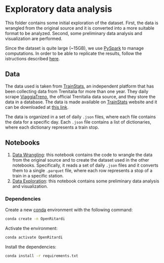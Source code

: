 # Exploratory data analysis
This folder contains some initial exploration of the dataset. First, the data is wrangled from the original source and it is converted into a more suitable format to be analyzed. Second, some preliminary data analysis and visualization are performed.

Since the dataset is quite large (~15GB), we use [PySpark](https://spark.apache.org/docs/latest/api/python/) to manage computations. In order to be able to replicate the results, follow the istructions described [here](#dependencies). 

## Data 
The data used is taken from [TrainStats](https://trainstats.altervista.org), an independent platform that has been collecting data from Trenitalia for more than one year. They daily scrape [ViaggiaTreno](https://www.viaggiatreno.it), the official Trenitalia data source, and they store the data in a database. The data is made available on [TrainStats](https://trainstats.altervista.org) website and it can be downloaded at [this link](https://mega.nz/folder/vIAyDaTJ#PcLTFDbKaJaa0FZIEh5E-w). 

The data is organized in a set of daily `.json` files, where each file contains the data for a specific day. Each `.json` file contains a list of dictionaries, where each dictionary represents a train stop. 

## Notebooks
1. [Data Wrangling](data_wrangling.ipynb): this notebook contains the code to wrangle the data from the original source and to create the dataset used in the other notebooks. Specifically, it reads a set of daily `.json` files and it converts them to a single `.parquet` file, where each row represents a stop of a train in a specific station. 
2. [Data Exploration](data_exploration.ipynb): this notebook contains some preliminary data analysis and visualization. 


### Dependencies
Create a new [conda](https://docs.conda.io/en/latest/) environment with the following command:
```bash
conda create -n OpenRitardi
```
Activate the environment:
```bash
conda activate OpenRitardi
```
Install the dependencies:
```bash
conda install -r requirements.txt
```